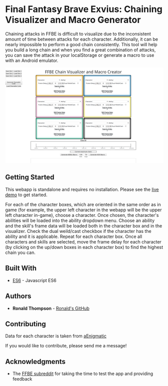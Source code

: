 # Final Fantasy Brave Exvius: Chaining Visualizer and Macro Generator

Chaining attacks in FFBE is difficult to visualize due to the inconsistent amount of time between attacks for each character.  Additionally, it can be nearly impossible to perform a good chain consistently.  This tool will help you build a long chain and when you find a great combination of attacks, you can save the attack in your localStorage or generate a macro to use with an Android emulator.

![screenshot](https://github.com/ronwthompson/ffbechaining/blob/master/screenshot.png)

## Getting Started

This webapp is standalone and requires no installation.  Please see the [live demo](http://ronwthompson.com/ffbechaining/index.html) to get started.

For each of the character boxes, which are oriented in the same order as in game (for example, the upper left character in the webapp will be the upper left character in-game), choose a character.  Once chosen, the character's abilities will be loaded into the ability dropdown menu.  Choose an ability and the skill's frame data will be loaded both in the character box and in the visualizer.  Check the dual weild/cast checkbox if the character has the ability and it is applicable.  Repeat for each character box.  Once all characters and skills are selected, move the frame delay for each character (by clicking on the up/down boxes in each character box) to find the highest chain you can.

## Built With

* [ES6](http://es6-features.org/) - Javascript ES6

## Authors

* **Ronald Thompson** - [Ronald's GitHub](https://github.com/ronwthompson)

## Contributing

Data for each character is taken from [aEnigmatic](https://github.com/aEnigmatic)

If you would like to contribute, please send me a message!

## Acknowledgments

* The [FFBE subreddit](https://www.reddit.com/r/FFBraveExvius/) for taking the time to test the app and providing feedback
